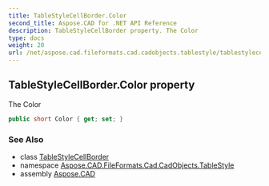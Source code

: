 ```yaml
---
title: TableStyleCellBorder.Color
second_title: Aspose.CAD for .NET API Reference
description: TableStyleCellBorder property. The Color
type: docs
weight: 20
url: /net/aspose.cad.fileformats.cad.cadobjects.tablestyle/tablestylecellborder/color/
---
```

## TableStyleCellBorder.Color property

The Color

```csharp
public short Color { get; set; }
```

### See Also

* class [TableStyleCellBorder](../)
* namespace [Aspose.CAD.FileFormats.Cad.CadObjects.TableStyle](../../tablestylecellborder/)
* assembly [Aspose.CAD](../../../)


